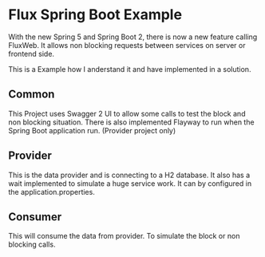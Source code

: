 # Flux Spring Boot Example #

With the new Spring 5 and Spring Boot 2, there is now a new feature calling FluxWeb. It allows non blocking requests between services on server or frontend side.

This is a Example how I anderstand it and have implemented in a solution.

## Common ##

This Project uses Swagger 2 UI to allow some calls to test the block and non blocking situation. There is also implemented Flayway to run when the Spring Boot application run. (Provider project only)

## Provider ##

This is the data provider and is connecting to a H2 database. It also has a wait implemented to simulate a huge service work. It can by configured in the application.properties.

## Consumer ##

This will consume the data from provider. To simulate the block or non blocking calls.
